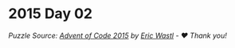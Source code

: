 # 2015 Day 02

*Puzzle Source: [Advent of Code 2015](https://adventofcode.com/2015/day/2) by [Eric Wastl](https://github.com/topaz) - ♥️ Thank you!*
